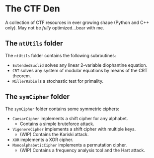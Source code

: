 # The CTF Den

A collection of CTF resources in ever growing shape (Python and C++ only). May not be _fully_ optimized...bear with me.

## The `ntUtils` folder
The `ntUtils` folder contains the following subroutines:
- `ExtendedEuclid` solves any linear 2-variable diophantine equation.
- `CRT` solves any system of modular equations by means of the CRT theorem.
- `MillerRabin` is a stochastic test for primality.

## The `symCipher` folder
The `symCipher` folder contains some symmetric ciphers:
- `CaesarCipher` implements a shift cipher for any alphabet.
    - Contains a simple bruteforce attack.
- `VigenereCipher` implements a shift cipher with multiple keys.
    - (WIP) Contains the Kariski attack.
- `XOR` implements a XOR cipher.
- `MonoalphabeticCipher` implements a permutation cipher.
    - (WIP) Contains a frequency analysis tool and the Hart attack.

